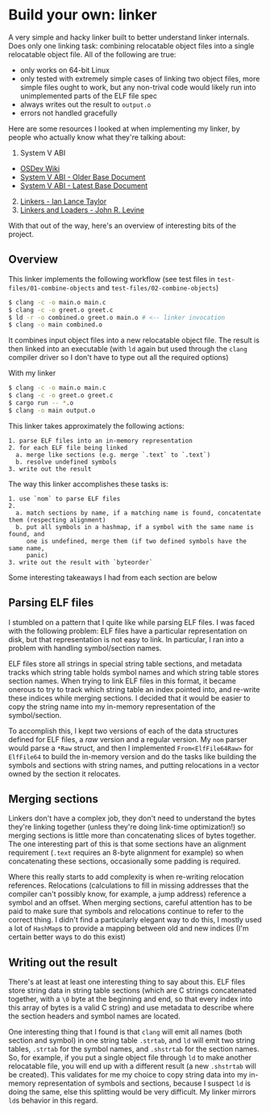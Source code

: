 # Build your own: linker

A very simple and hacky linker built to better understand linker internals.
Does only one linking task: combining relocatable object files into a single
relocatable object file. All of the following are true:

* only works on 64-bit Linux
* only tested with extremely simple cases of linking two object files, more
  simple files ought to work, but any non-trival code would likely run into
  unimplemented parts of the ELF file spec
* always writes out the result to `output.o`
* errors not handled gracefully

Here are some resources I looked at when implementing my linker, by people who
actually know what they're talking about:

1. System V ABI
  * [OSDev Wiki](https://wiki.osdev.org/System_V_ABI)
  * [System V ABI - Older Base Document](http://www.sco.com/developers/devspecs/gabi41.pdf)
  * [System V ABI - Latest Base Document](http://www.sco.com/developers/gabi/latest/contents.html)
2. [Linkers - Ian Lance Taylor](https://www.airs.com/blog/archives/38)
3. [Linkers and Loaders - John R. Levine](https://www.goodreads.com/book/show/1103509.Linkers_and_Loaders)

With that out of the way, here's an overview of interesting bits of the project.

## Overview

This linker implements the following workflow (see test files in
`test-files/01-combine-objects` and `test-files/02-combine-objects`)

```bash
$ clang -c -o main.o main.c
$ clang -c -o greet.o greet.c
$ ld -r -o combined.o greet.o main.o # <-- linker invocation
$ clang -o main combined.o
```

It combines input object files into a new relocatable object file. The result
is then linked into an executable (with `ld` again but used through the `clang`
compiler driver so I don't have to type out all the required options)

With my linker

```bash
$ clang -c -o main.o main.c
$ clang -c -o greet.o greet.c
$ cargo run -- *.o
$ clang -o main output.o
```

This linker takes approximately the following actions:

```
1. parse ELF files into an in-memory representation
2. for each ELF file being linked
  a. merge like sections (e.g. merge `.text` to `.text`)
  b. resolve undefined symbols
3. write out the result
```

The way this linker accomplishes these tasks is:

```
1. use `nom` to parse ELF files
2.
  a. match sections by name, if a matching name is found, concatentate them (respecting alignment)
  b. put all symbols in a hashmap, if a symbol with the same name is found, and
     one is undefined, merge them (if two defined symbols have the same name,
     panic)
3. write out the result with `byteorder`
```

Some interesting takeaways I had from each section are below

## Parsing ELF files

I stumbled on a pattern that I quite like while parsing ELF files. I was faced
with the following problem: ELF files have a particular representation on disk,
but that representation is not easy to link. In particular, I ran into a
problem with handling symbol/section names.

ELF files store all strings in special string table sections, and metadata
tracks which string table holds symbol names and which string table stores
section names. When trying to link ELF files in this format, it became onerous
to try to track which string table an index pointed into, and re-write these
indices while merging sections. I decided that it would be easier to copy the
string name into my in-memory representation of the symbol/section.

To accomplish this, I kept two versions of each of the data structures defined
for ELF files, a _raw_ version and a regular version. My `nom` parser would
parse a `*Raw` struct, and then I implemented `From<ElfFile64Raw>` for
`ElfFile64` to build the in-memory version and do the tasks like building the
symbols and sections with string names, and putting relocations in a vector
owned by the section it relocates.

## Merging sections

Linkers don't have a complex job, they don't need to understand the bytes
they're linking together (unless they're doing link-time optimization!) so
merging sections is little more than concatenating slices of bytes together.
The one interesting part of this is that some sections have an alignment
requirement (`.text` requires an 8-byte alignment for example) so when
concatenating these sections, occasionally some padding is required.

Where this really starts to add complexity is when re-writing relocation
references.  Relocations (calculations to fill in missing addresses that the
compiler can't possibly know, for example, a jump address) reference a symbol
and an offset.  When merging sections, careful attention has to be paid to make
sure that symbols and relocations continue to refer to the correct thing. I
didn't find a particularly elegant way to do this, I mostly used a lot of
`HashMap`s to provide a mapping between old and new indices (I'm certain better
ways to do this exist)

## Writing out the result

There's at least at least one interesting thing to say about this. ELF files
store string data in string table sections (which are C strings concatenated
together, with a `\0` byte at the beginning and end, so that every index into
this array of bytes is a valid C string) and use metadata to describe where the
section headers and symbol names are located.

One interesting thing that I found is that `clang` will emit all names (both
section and symbol) in one string table `.strtab`, and `ld` will emit two
string tables, `.strtab` for the symbol names, and `.shstrtab` for the section
names. So, for example, if you put a single object file through `ld` to make
another relocatable file, you will end up with a different result (a new
`.shstrtab` will be created). This validates for me my choice to copy string
data into my in-memory representation of symbols and sections, because I
suspect `ld` is doing the same, else this splitting would be very difficult. My
linker mirrors `ld`s behavior in this regard.
